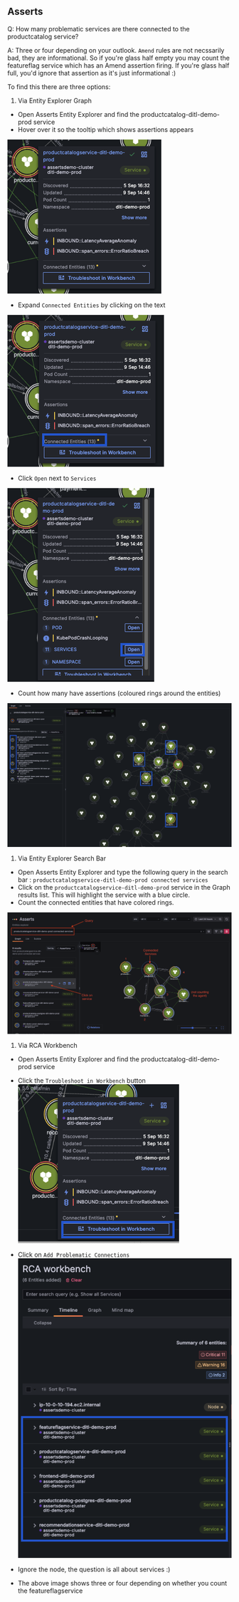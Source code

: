 ## Asserts
Q: How many problematic services are there connected to the productcatalog service?

A: Three or four depending on your outlook. `Amend` rules are not necssarily bad, they are informational. So if you're glass half empty you may count the featureflag service which has an Amend assertion firing. If you're glass half full, you'd ignore that assertion as it's just informational :)

To find this there are three options:
1) Via Entity Explorer Graph
- Open Asserts Entity Explorer and find the productcatalog-ditl-demo-prod service
- Hover over it so the tooltip which shows assertions appears

![allentities](/images/breakout_2/1.2-asserts-1.png)

- Expand `Connected Entities` by clicking on the text

![allentities](/images/breakout_2/1.2-asserts-2.png)

- Click `Open` next to `Services`

![allentities](/images/breakout_2/1.2-asserts-3.png)

- Count how many have assertions (coloured rings around the entities)

![allentities](/images/breakout_2/1.2-asserts-4.png)

1) Via Entity Explorer Search Bar
- Open Asserts Entity Explorer and type the following query in the search bar : `productcatalogservice-ditl-demo-prod connected services`    
- Click on the `productcatalogservice-ditl-demo-prod` service in the Graph results list. This will highlight the service with a blue circle.
- Count the connected entities that have colored rings.

![allentities](/images/breakout_2/1.2-asserts-8.png)

1) Via RCA Workbench
- Open Asserts Entity Explorer and find the productcatalog-ditl-demo-prod service
- Click the `Troubleshoot in Workbench` button
![allentities](/images/breakout_2/1.2-asserts-5.png)

- Click on `Add Problematic Connections`
![allentities](/images/breakout_2/1.2-asserts-7.png)

- Ignore the node, the question is all about services :) 
- The above image shows three or four depending on whether you count the featureflagservice
